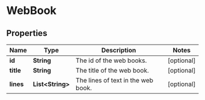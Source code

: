 
# WebBook

## Properties
Name | Type | Description | Notes
------------ | ------------- | ------------- | -------------
**id** | **String** | The id of the web books. |  [optional]
**title** | **String** | The title of the web book. |  [optional]
**lines** | **List&lt;String&gt;** | The lines of text in the web book. |  [optional]



